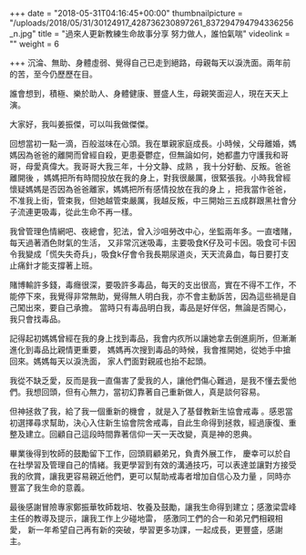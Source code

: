 +++
date = "2018-05-31T04:16:45+00:00"
thumbnailpicture = "/uploads/2018/05/31/30124917_428736230897261_837294794794336256_n.jpg"
title = "過來人更新教練生命故事分享 努力做人，誰怕氣喘"
videolink = ""
weight = 6

+++
沉淪、無助、身體虛弱、覺得自己已走到絕路，母親每天以淚洗面。兩年前的苦，至今仍歷歷在目。

誰會想到，積極、樂於助人、身體健康、豐盛人生，母親笑面迎人，現在天天上演。

大家好，我叫姜振傑，可以叫我做傑傑。

回想當初一點一滴，百般滋味在心頭。我在單親家庭成長。小時候，父母離婚，媽媽因為爸爸的離開而曾經自殺，更患憂鬱症，但無論如何，她都盡力守護我和哥哥，母愛真偉大。我哥哥大我三年，十分文静、成熟 ，我十分好動、反叛。爸爸離開後 ，媽媽把所有時間投放在我的身上，對我很嚴厲，很緊張我。小時我曾經懷疑媽媽是否因為爸爸離家，媽媽把所有感情投放在我的身上 ，把我當作爸爸，不准我上街，管束我，但她越管束嚴厲，我越反叛，中三開始三五成群跟黑社會分子流連更吸毒，從此生命不再一樣。

我曾管理色情網吧、夜總會，犯法，曾入沙咀勞改中心，坐監兩年多。一直嗜賭， 每天過著酒色財氣的生活， 又非常沉迷吸毒，主要吸食K仔及可卡因。吸食可卡因令我變成「慌失失奇兵」，吸食k仔會令我長期尿道炎，天天流鼻血，每日要打支止痛針才能支撐著上班。

賭博輸許多錢，毒癮很深，要吸許多毒品，每天的支出很高，實在不得不工作，不能停下來，我覺得非常無助，覺得無人明白我，亦不會主動訴苦，因為這些禍是自己闖出來，要自己承擔。 當時只有毒品明白我，毒品是好伴侶，無論是否開心，我只會找毒品。

記得起初媽媽曾經在我的身上找到毒品，我會内疚所以讓她拿去倒進廁所，但漸漸進化到毒品比親情更重要， 媽媽再次搜到毒品的時候，我會推開她，從她手中搶回來。媽媽每天以淚洗面， 家人們面對親戚也抬不起頭。

我從不缺乏愛，反而是我一直傷害了愛我的人，讓他們傷心難過，是我不懂去愛他們。我想回頭，但有心無力，當初幻靠著自己重新做人，真是談何容易。

但神拯救了我，給了我一個重新的機會 ，就是入了基督教新生協會戒毒 。感恩當初選擇尋求幫助，決心入住新生協會院舍戒毒，自此生命得到拯救，經過康復、重整及建立。回顧自己這段時間靠著信仰一天一天改變，真是神的恩典。

畢業後得到牧師的鼓勵留下工作，回頭肩顧弟兄，負責外展工作， 慶幸可以於自在社學習及管理自己的情緒。我更學習到有效的溝通技巧，可以表達並讓對方接受我的欣賞，讓我更容易親近他們，更可以幫助戒毒者增加自信心及力量 ，同時亦豐富了我生命的意義。

最後感謝冒險專家鄭振華牧師栽培、牧養及鼓勵，讓我生命得到建立；感激梁雲峰主任的教導及提示，讓我工作上少碰地雷， 感激同工們的合一和弟兄們相親相愛， 新一年希望自己再有新的突破，學習更多功課，一起成長，更豐盛，感謝主。